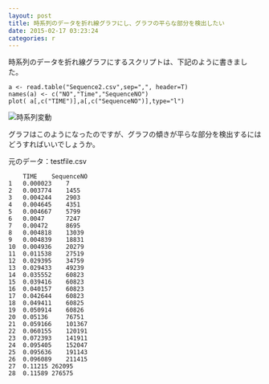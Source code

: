 ```yaml
---
layout: post
title: 時系列のデータを折れ線グラフにし、グラフの平らな部分を検出したい
date: 2015-02-17 03:23:24
categories: r
---
```

<!-- {% raw %} -->
<p>時系列のデータを折れ線グラフにするスクリプトは、下記のように書きました。</p>

<pre><code>a &lt;- read.table("Sequence2.csv",sep=",", header=T)
names(a) &lt;- c("NO","Time","SequenceNO")
plot( a[,c("TIME")],a[,c("SequenceNO")],type="l")
</code></pre>

<p><img src="https://i.stack.imgur.com/2WiiT.jpg" alt="時系列変動"></p>

<p>グラフはこのようになったのですが、グラフの傾きが平らな部分を検出するにはどうすればいいでしょうか。</p>

<p>元のデータ：testfile.csv</p>

<pre><code>    TIME    SequenceNO
1   0.000023    7
2   0.003774    1455
3   0.004244    2903
4   0.004645    4351
5   0.004667    5799
6   0.0047      7247
7   0.00472     8695
8   0.004818    13039
9   0.004839    18831
10  0.004936    20279
11  0.011538    27519
12  0.029395    34759
13  0.029433    49239
14  0.035552    60823
15  0.039416    60823
16  0.040157    60823
17  0.042644    60823
18  0.049411    60825
19  0.050914    60826
20  0.05136     76751
21  0.059166    101367
22  0.060155    120191
23  0.072393    141911
24  0.095405    152047
25  0.095636    191143
26  0.096089    211415
27  0.11215 262095
28  0.11589 276575
</code></pre>
<!-- {% endraw %} -->
